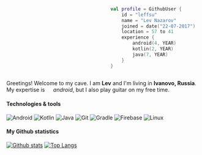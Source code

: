 ```kotlin
  
                                      val profile = GithubUser {
                                          id = "leffsu"
                                          name = "Lev Nazarov"
                                          joined = date("22-07-2017")
                                          location = 57 to 41
                                          experience {
                                              android(4, YEAR)
                                              kotlin(2, YEAR)
                                              java(7, YEAR)
                                          }
                                      }
   
```

Greetings! Welcome to my cave.
I am **Lev** and I'm living in **Ivanovo, Russia**.  
My expertise is <img width="14" height="14" src="https://image.flaticon.com/icons/svg/226/226770.svg"/> _android_, but I also play guitar on my free time.   

#### Technologies & tools
![Android](https://img.shields.io/badge/-Android-262626?style=flat-square&logo=android)
![Kotlin](https://img.shields.io/badge/-Kotlin-262626?style=flat-square&logo=kotlin)
![Java](https://img.shields.io/badge/-Java-262626?style=flat-square&logo=java)
![Git](https://img.shields.io/badge/-Git-262626?style=flat-square&logo=git)
![Gradle](https://img.shields.io/badge/-Gradle-262626?style=flat-square&logo=gradle)
![Firebase](https://img.shields.io/badge/-Firebase-262626?style=flat-square&logo=firebase)
![Linux](https://img.shields.io/badge/-Linux-262626?style=flat-square&logo=linux)

#### My Github statistics
[![Github stats](https://github-readme-stats.vercel.app/api?username=leffsu&count_private=true&show_icons=true&line_height=25&include_all_commits=true&hide=contribs&hide_title=true&title_color=ffffff&bg_color=3b3c3d&text_color=b1aea6&icon_color=f0f0f0)](https://github.com/anuraghazra/github-readme-stats) 
[![Top Langs](https://github-readme-stats.vercel.app/api/top-langs/?username=leffsu&theme=tokyonight&layout=compact&hide_title=true&bg_color=3b3c3d&text_color=b1aea6)](https://github.com/anuraghazra/github-readme-stats)
